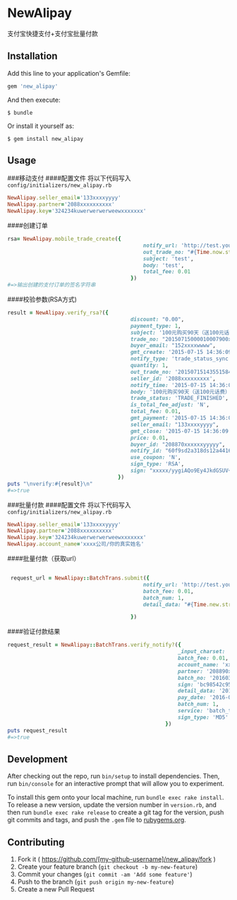 # NewAlipay

支付宝快捷支付+支付宝批量付款

## Installation

Add this line to your application's Gemfile:

```ruby
gem 'new_alipay'
```

And then execute:

    $ bundle

Or install it yourself as:

    $ gem install new_alipay

## Usage

###移动支付
####配置文件
将以下代码写入`config/initializers/new_alipay.rb`
```ruby
NewAlipay.seller_email='133xxxxyyyy'
NewAlipay.partner='2088xxxxxxxxxx'
NewAlipay.key='324234kuwerwerwerweewxxxxxxx'
```
####创建订单
```ruby
rsa= NewAlipay.mobile_trade_create({
                                           notify_url: 'http://test.yourserver.com/',
                                           out_trade_no: "#{Time.now.strftime('%Y%m%d%H%M%S')}_#{Random.rand(1000)}",
                                           subject: 'test',
                                           body: 'test',
                                           total_fee: 0.01
                                       })
#=>输出创建的支付订单的签名字符串
```
####校验参数(RSA方式)
```ruby
result = NewAlipay.verify_rsa?({
                                       discount: "0.00",
                                       payment_type: 1,
                                       subject: '100元购买90天（送100元话费）',
                                       trade_no: "20150715000010007900xxxxxx",
                                       buyer_email: "152xxxxwwww",
                                       gmt_create: '2015-07-15 14:36:09',
                                       notify_type: 'trade_status_sync',
                                       quantity: 1,
                                       out_trade_no: '20150715143551584527',
                                       seller_id: '2088xxxxxxxxx',
                                       notify_time: '2015-07-15 14:36:09',
                                       body: '100元购买90天（送100元话费）',
                                       trade_status: 'TRADE_FINISHED',
                                       is_total_fee_adjust: 'N',
                                       total_fee: 0.01,
                                       gmt_payment: '2015-07-15 14:36:09',
                                       seller_email: "133xxxxyyyy",
                                       gmt_close: '2015-07-15 14:36:09',
                                       price: 0.01,
                                       buyer_id: "208870xxxxxxyyyyy",
                                       notify_id: "60f9sd2a318ds12a44165a056xxxxxxx",
                                       use_coupon: 'N',
                                       sign_type: 'RSA',
                                       sign: "xxxxx/yygiAQo9Ey4JkdGSUV+F1xxxxM2Z3pA5C32423cZZjEPiLEURGZpSQ="
                                   })
puts "\nverify:#{result}\n"
#=>true
```

###批量付款
####配置文件
将以下代码写入`config/initializers/new_alipay.rb`
```ruby
NewAlipay.seller_email='133xxxxyyyy'
NewAlipay.partner='2088xxxxxxxxxx'
NewAlipay.key='324234kuwerwerwerweewxxxxxxx'
NewAlipay.account_name='xxxx公司/你的真实姓名'
```
####批量付款（获取url）
```ruby

 request_url = NewAlipay::BatchTrans.submit({
                                           notify_url: 'http://test.yourserver.com/callback',
                                           batch_fee: 0.01,
                                           batch_num: 1,
                                           detail_data: "#{Time.new.strftime('%Y%m%d')+18.times.inject('') { |acc, i| acc+=('0'..'9').to_a[(i+Random.rand(1000))%10]; acc }}^152xxxxyyyy^某某^0.01^测试支付"

                                       })
```
####验证付款结果
```ruby
request_result = NewAlipay::BatchTrans.verify_notify?({
                                                      _input_charset: 'utf-8',
                                                      batch_fee: 0.01,
                                                      account_name: 'xxxx公司',
                                                      partner: '208890xxxxyyyy',
                                                      batch_no: '20160331xxxxxx',
                                                      sign: 'bc98542c95d33b08752qweq2a1ce162c8d',
                                                      detail_data: '201603316694019891235827213^152xxxxyyyy^xxxx^0.01^测试支付&email=yyyyxxx@qq.com&notify_url=http://test.yourserver.com/',
                                                      pay_date: '2016-03-31',
                                                      batch_num: 1,
                                                      service: 'batch_trans_notify',
                                                      sign_type: 'MD5'
                                                  })
puts request_result
#=>true
```

## Development

After checking out the repo, run `bin/setup` to install dependencies. Then, run `bin/console` for an interactive prompt that will allow you to experiment.

To install this gem onto your local machine, run `bundle exec rake install`. To release a new version, update the version number in `version.rb`, and then run `bundle exec rake release` to create a git tag for the version, push git commits and tags, and push the `.gem` file to [rubygems.org](https://rubygems.org).

## Contributing

1. Fork it ( https://github.com/[my-github-username]/new_alipay/fork )
2. Create your feature branch (`git checkout -b my-new-feature`)
3. Commit your changes (`git commit -am 'Add some feature'`)
4. Push to the branch (`git push origin my-new-feature`)
5. Create a new Pull Request
